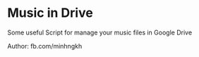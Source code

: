 # Music in Drive
Some useful Script for manage your music files in Google Drive

Author: fb.com/minhngkh
